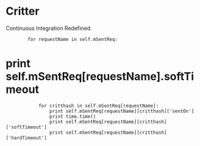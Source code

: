 Critter
=======

Continuous Integration Redefined.


            for requestName in self.mSentReq:
#                print self.mSentReq[requestName].softTimeout
                for critthash in self.mSentReq[requestName]:
                    print self.mSentReq[requestName][critthash]['sentOn']
                    print time.time()
                    print self.mSentReq[requestName][critthash]['softTimeout']
                    print self.mSentReq[requestName][critthash]['hardTimeout']
